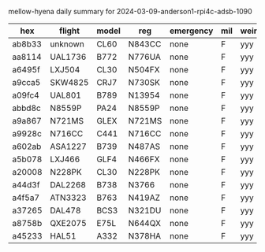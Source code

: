 mellow-hyena daily summary for 2024-03-09-anderson1-rpi4c-adsb-1090

|hex|flight|model|reg|emergency|mil|weirdo|
|--|--|--|--|--|--|--|
|ab8b33|unknown|CL60|N843CC|none|F|yyy|
|aa8114|UAL1736|B772|N776UA|none|F|yyy|
|a6495f|LXJ504|CL30|N504FX|none|F|yyy|
|a9cca5|SKW4825|CRJ7|N730SK|none|F|yyy|
|a09fc4|UAL801|B789|N13954|none|F|yyy|
|abbd8c|N8559P|PA24|N8559P|none|F|yyy|
|a9a867|N721MS|GLEX|N721MS|none|F|yyy|
|a9928c|N716CC|C441|N716CC|none|F|yyy|
|a602ab|ASA1227|B739|N487AS|none|F|yyy|
|a5b078|LXJ466|GLF4|N466FX|none|F|yyy|
|a20008|N228PK|CL30|N228PK|none|F|yyy|
|a44d3f|DAL2268|B738|N3766|none|F|yyy|
|a4f5a7|ATN3323|B763|N419AZ|none|F|yyy|
|a37265|DAL478|BCS3|N321DU|none|F|yyy|
|a8758b|QXE2075|E75L|N644QX|none|F|yyy|
|a45233|HAL51|A332|N378HA|none|F|yyy|
